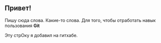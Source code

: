 ## Привет!

Пишу сюда слова. Какие-то слова. Для того, чтобы отработать навык пользования **Git**

Эту стрОку я добавил на гитхабе.  
